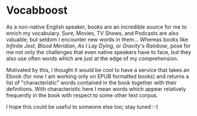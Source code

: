 # Vocabboost

As a non-native English speaker, books are an incredible source for me
to enrich my vocabulary. Sure, Movies, TV Shows, and Podcasts are also
valuable, but seldom I encounter new words in them... Whereas books
like *Infinite Jest*, *Blood Meridian*, *As I Lay Dying*, or *Gravity's
Rainbow*, pose for me not only the challenges that even native speakers
have to face, but they also use often words which are just at the edge
of my comprehension.

Motivated by this, I thought it would be cool to have a service that
takes an Ebook (for now I am working only on EPUB formatted books)
and returns a list of "characteristic" words contained in the book
together with their definitions. With characteristic here I mean words
which appear relatively frequently in the book with respect to some other
text corpus.

I hope this could be useful to someone else too; stay tuned :-)